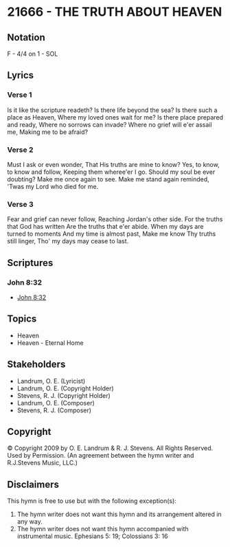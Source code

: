 # 21666 - THE TRUTH ABOUT HEAVEN

## Notation

F - 4/4 on 1 - SOL

## Lyrics

### Verse 1

Is it like the scripture readeth? Is there life beyond the sea? Is there such a place as Heaven, Where my loved ones wait for me? Is there place prepared and ready, Where no sorrows can invade? Where no grief will e'er assail me, Making me to be afraid?



### Verse 2

Must I ask or even wonder, That His truths are mine to know? Yes, to know, to know and follow, Keeping them wheree'er I go. Should my soul be ever doubting? Make me once again to see. Make me stand again reminded, 'Twas my Lord who died for me. 



### Verse 3

Fear and grief can never follow, Reaching Jordan's other side. For the truths that God has written Are the truths that e'er abide. When my days are turned to moments And my time is almost past, Make me know Thy truths still linger, Tho' my days may cease to last.


## Scriptures

### John 8:32

- [John 8:32](https://www.biblegateway.com/passage/?search=John%208%3A32)


## Topics

- Heaven
- Heaven - Eternal Home

## Stakeholders

- Landrum, O. E. (Lyricist)
- Landrum, O. E. (Copyright Holder)
- Stevens, R. J. (Copyright Holder)
- Landrum, O. E. (Composer)
- Stevens, R. J. (Composer)

## Copyright

© Copyright 2009 by O. E. Landrum & R. J. Stevens. All Rights Reserved. Used by Permission.
(An agreement between the hymn writer and R.J.Stevens Music, LLC.)

## Disclaimers

This hymn is free to use but with the following exception(s):
1. The hymn writer does not want this hymn and its arrangement altered in any way.
2. The hymn writer does not want this hymn accompanied with instrumental music.
Ephesians 5: 19; Colossians 3: 16

